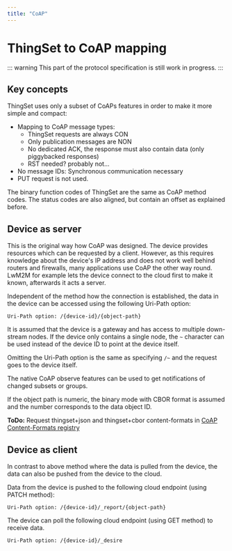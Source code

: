 ```yaml
---
title: "CoAP"
---
```


# ThingSet to CoAP mapping

::: warning
This part of the protocol specification is still work in progress.
:::

## Key concepts

ThingSet uses only a subset of CoAPs features in order to make it more simple and compact:

- Mapping to CoAP message types:
    - ThingSet requests are always CON
    - Only publication messages are NON
    - No dedicated ACK, the response must also contain data (only piggybacked responses)
    - RST needed? probably not...
- No message IDs: Synchronous communication necessary
- PUT request is not used.

The binary function codes of ThingSet are the same as CoAP method codes. The status codes are also aligned, but contain an offset as explained before.

## Device as server

This is the original way how CoAP was designed. The device provides resources which can be requested by a client. However, as this requires knowledge about the device's IP address and does not work well behind routers and firewalls, many applications use CoAP the other way round. LwM2M for example lets the device connect to the cloud first to make it known, afterwards it acts a server.

Independent of the method how the connection is established, the data in the device can be accessed using the following Uri-Path option:

    Uri-Path option: /{device-id}/{object-path}

It is assumed that the device is a gateway and has access to multiple down-stream nodes. If the device only contains a single node, the `~` character can be used instead of the device ID to point at the device itself.

Omitting the Uri-Path option is the same as specifying `/~` and the request goes to the device itself.

The native CoAP observe features can be used to get notifications of changed subsets or groups.

If the object path is numeric, the binary mode with CBOR format is assumed and the number corresponds to the data object ID.

**ToDo:** Request thingset+json and thingset+cbor content-formats in [CoAP Content-Formats registry](https://www.iana.org/assignments/core-parameters/core-parameters.xhtml#content-formats)

## Device as client

In contrast to above method where the data is pulled from the device, the data can also be pushed from the device to the cloud.

Data from the device is pushed to the following cloud endpoint (using PATCH method):

    Uri-Path option: /{device-id}/_report/{object-path}

The device can poll the following cloud endpoint (using GET method) to receive data.

    Uri-Path option: /{device-id}/_desire
